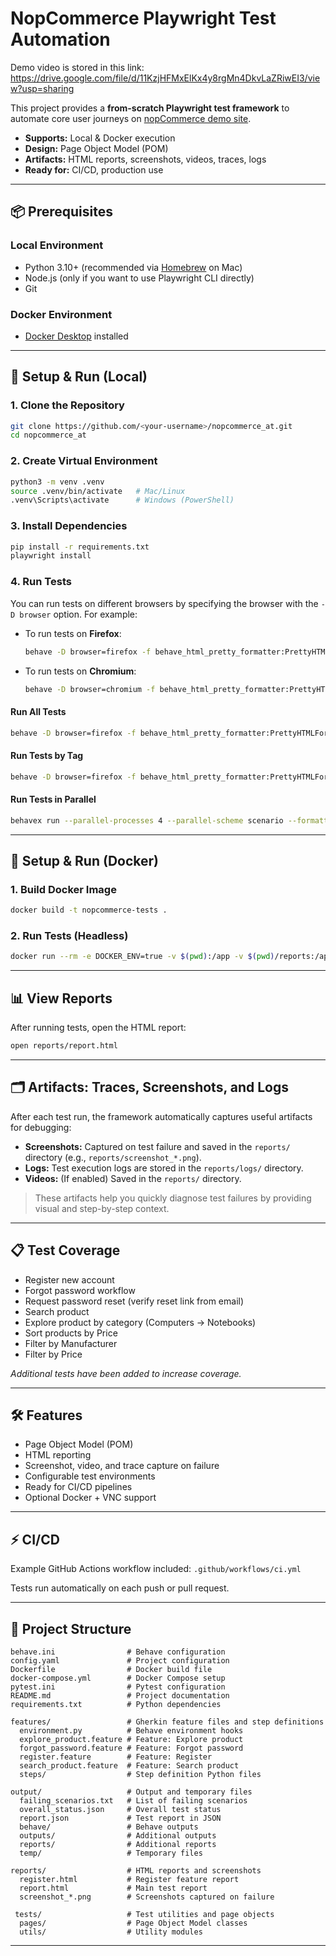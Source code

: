 # NopCommerce Playwright Test Automation

Demo video is stored in this link: https://drive.google.com/file/d/11KzjHFMxElKx4y8rgMn4DkvLaZRiwEI3/view?usp=sharing

This project provides a **from-scratch Playwright test framework** to automate core user journeys on [nopCommerce demo site](https://demo.nopcommerce.com).

- **Supports:** Local & Docker execution
- **Design:** Page Object Model (POM)
- **Artifacts:** HTML reports, screenshots, videos, traces, logs
- **Ready for:** CI/CD, production use

---

## 📦 Prerequisites

### Local Environment
- Python 3.10+ (recommended via [Homebrew](https://brew.sh) on Mac)
- Node.js (only if you want to use Playwright CLI directly)
- Git

### Docker Environment
- [Docker Desktop](https://www.docker.com/products/docker-desktop/) installed

---

## 🚀 Setup & Run (Local)

### 1. Clone the Repository
```bash
git clone https://github.com/<your-username>/nopcommerce_at.git
cd nopcommerce_at
```

### 2. Create Virtual Environment
```bash
python3 -m venv .venv
source .venv/bin/activate   # Mac/Linux
.venv\Scripts\activate      # Windows (PowerShell)
```

### 3. Install Dependencies
```bash
pip install -r requirements.txt
playwright install
```

### 4. Run Tests

You can run tests on different browsers by specifying the browser with the `-D browser` option. For example:

- To run tests on **Firefox**:
  ```bash
  behave -D browser=firefox -f behave_html_pretty_formatter:PrettyHTMLFormatter -o reports/report.html
  ```
- To run tests on **Chromium**:
  ```bash
  behave -D browser=chromium -f behave_html_pretty_formatter:PrettyHTMLFormatter -o reports/report.html
  ```

#### Run All Tests
```bash
behave -D browser=firefox -f behave_html_pretty_formatter:PrettyHTMLFormatter -o reports/report.html
```

#### Run Tests by Tag
```bash
behave -D browser=firefox -f behave_html_pretty_formatter:PrettyHTMLFormatter -o reports/report.html -t @flaky
```

#### Run Tests in Parallel
```bash
behavex run --parallel-processes 4 --parallel-scheme scenario --formatter behave_html_formatter:HTMLFormatter --formatter-outdir reports
```

---

## 🐳 Setup & Run (Docker)

### 1. Build Docker Image
```bash
docker build -t nopcommerce-tests .
```

### 2. Run Tests (Headless)
```bash
docker run --rm -e DOCKER_ENV=true -v $(pwd):/app -v $(pwd)/reports:/app/reports nopcommerce-tests
```

---

## 📊 View Reports

After running tests, open the HTML report:
```bash
open reports/report.html
```

---

## 🗂️ Artifacts: Traces, Screenshots, and Logs

After each test run, the framework automatically captures useful artifacts for debugging:

- **Screenshots:** Captured on test failure and saved in the `reports/` directory (e.g., `reports/screenshot_*.png`).
- **Logs:** Test execution logs are stored in the `reports/logs/` directory.
- **Videos:** (If enabled) Saved in the `reports/` directory.

> These artifacts help you quickly diagnose test failures by providing visual and step-by-step context.

---

## 📋 Test Coverage

- Register new account
- Forgot password workflow
- Request password reset (verify reset link from email)
- Search product
- Explore product by category (Computers → Notebooks)
- Sort products by Price
- Filter by Manufacturer
- Filter by Price

_Additional tests have been added to increase coverage._

---

## 🛠 Features

- Page Object Model (POM)
- HTML reporting
- Screenshot, video, and trace capture on failure
- Configurable test environments
- Ready for CI/CD pipelines
- Optional Docker + VNC support

---

## ⚡ CI/CD

Example GitHub Actions workflow included: `.github/workflows/ci.yml`

Tests run automatically on each push or pull request.

---

## 📁 Project Structure

```
behave.ini                # Behave configuration
config.yaml               # Project configuration
Dockerfile                # Docker build file
docker-compose.yml        # Docker Compose setup
pytest.ini                # Pytest configuration
README.md                 # Project documentation
requirements.txt          # Python dependencies

features/                 # Gherkin feature files and step definitions
  environment.py          # Behave environment hooks
  explore_product.feature # Feature: Explore product
  forgot_password.feature # Feature: Forgot password
  register.feature        # Feature: Register
  search_product.feature  # Feature: Search product
  steps/                  # Step definition Python files

output/                   # Output and temporary files
  failing_scenarios.txt   # List of failing scenarios
  overall_status.json     # Overall test status
  report.json             # Test report in JSON
  behave/                 # Behave outputs
  outputs/                # Additional outputs
  reports/                # Additional reports
  temp/                   # Temporary files

reports/                  # HTML reports and screenshots
  register.html           # Register feature report
  report.html             # Main test report
  screenshot_*.png        # Screenshots captured on failure

 tests/                   # Test utilities and page objects
  pages/                  # Page Object Model classes
  utils/                  # Utility modules

```

---
